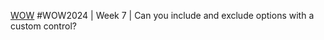 [WOW](https://workout-wednesday.com/2024w07tab/) #WOW2024 | Week 7 | Can you include and exclude options with a custom control?
